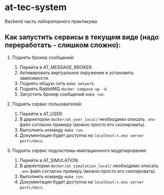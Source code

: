 # at-tec-system
Backend часть лабораторного практикума



## Как запустить сервисы в текущем виде (надо переработать - слишком сложно):
1. Поднять брокер сообщений:
    1. Перейти в AT_MESSAGE_BROKER.
    2. Активировать виртуальное окружение и установить зависимости.
    3. Поднять общую сеть `make network`.
    4. Поднять RabbitMQ `docker compose up -d`.
    5. Запустить брокер сообщений `make run`.

2. Поднять сервис пользователей:
    1. Перейти в AT_USER.
    2. В директории `docker/at_user_local/` необходимо описать `.env` файл согласно примеру (можно просто его скопировать).
    3. Выполнить команду `make run`.
    4. Документация будет доступна на `localhost:<.env server port>/docs`.

3. Поднять сервис подсистемы имитационного моделирования:
    1. Перейти в AT_SIMULATION.
    2. В директории `docker/at_simulation_local/` необходимо описать `.env` файл согласно примеру (можно просто его скопировать).
    3. Выполнить команду `make run`.
    4. Документация будет доступна на `localhost:<.env server port>/docs`.